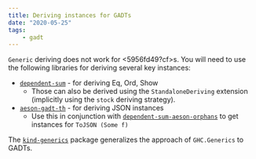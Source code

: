 ```yaml
---
title: Deriving instances for GADTs
date: "2020-05-25"
tags:
    - gadt
---
```


`Generic` deriving does not work for <5956fd49?cf>s. You will need to use the following libraries for deriving several key instances:

* [`dependent-sum`](https://github.com/obsidiansystems/dependent-sum) - for deriving Eq, Ord, Show
  * Those can also be derived using the `StandaloneDeriving` extension (implicitly using the `stock` deriving strategy).
* [`aeson-gadt-th`](https://hackage.haskell.org/package/aeson-gadt-th) - for deriving JSON instances
  * Use this in conjunction with [`dependent-sum-aeson-orphans`](https://github.com/obsidiansystems/dependent-sum-aeson-orphans) to get instances for `ToJSON (Some f)`

The [`kind-generics`](https://hackage.haskell.org/package/kind-generics) package generalizes the approach of `GHC.Generics` to GADTs.

